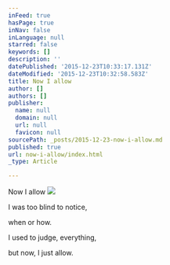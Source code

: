 ```yaml
---
inFeed: true
hasPage: true
inNav: false
inLanguage: null
starred: false
keywords: []
description: ''
datePublished: '2015-12-23T10:33:17.131Z'
dateModified: '2015-12-23T10:32:58.583Z'
title: Now I allow
author: []
authors: []
publisher:
  name: null
  domain: null
  url: null
  favicon: null
sourcePath: _posts/2015-12-23-now-i-allow.md
published: true
url: now-i-allow/index.html
_type: Article

---
```

Now I allow
![](https://the-grid-user-content.s3-us-west-2.amazonaws.com/8b80463a-e430-4a96-b21f-1370b4d499e3.jpg)

I was too blind
to notice, 

when or how. 

I used to judge, 
everything, 

but now,
I just allow.